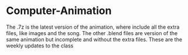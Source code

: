 # Computer-Animation
The .7z is the latest version of the animation, where include all the extra files, like images and the song.
The other .blend files are version of the same animation but incomplete and without the extra files. 
These are the weekly updates to the class
